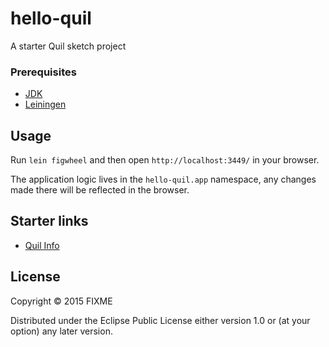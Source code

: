# hello-quil

A starter Quil sketch project

### Prerequisites

* [JDK](http://www.oracle.com/technetwork/java/javase/downloads/jdk8-downloads-2133151.html)
* [Leiningen](http://leiningen.org/)

## Usage

Run `lein figwheel` and then open `http://localhost:3449/` in your browser.

The application logic lives in the `hello-quil.app` namespace, any changes made there will be reflected in the browser.

## Starter links

* [Quil Info](http://quil.info)

## License

Copyright © 2015 FIXME

Distributed under the Eclipse Public License either version 1.0 or (at
your option) any later version.
